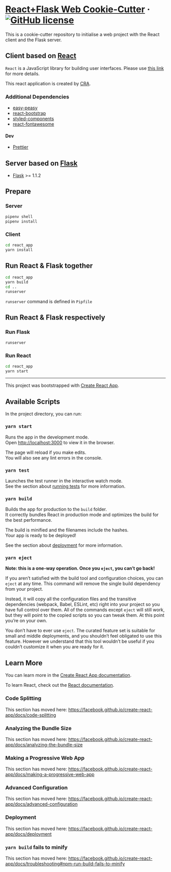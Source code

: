 # [React+Flask Web Cookie-Cutter](https://github.com/hanlsin/react-flask-cookiecutter) &middot; [![GitHub license](https://img.shields.io/badge/license-MIT-blue.svg)](https://github.com/hanlsin/react-flask-cookiecutter/blob/master/LICENSE)

This is a cookie-cutter repository to initialise a web project with the React client and the Flask server.

## Client based on [React](https://github.com/facebook/react)

`React` is a JavaScript library for building user interfaces. Please use [this link](https://reactjs.org/) for more details.

This react application is created by [CRA](https://github.com/facebook/create-react-app).

### Additional Dependencies

* [easy-peasy](https://easy-peasy.now.sh/)
* [react-bootstrap](https://react-bootstrap.github.io/)
* [styled-components](https://styled-components.com/)
* [react-fontawesome](https://github.com/FortAwesome/react-fontawesome)

#### Dev

* [Prettier](https://prettier.io/)

## Server based on [Flask](https://github.com/pallets/flask)

* [Flask]() >= 1.1.2

## Prepare

### Server

```bash
pipenv shell
pipenv install
```

### Client

```bash
cd react_app
yarn install
```

## Run React & Flask together

```bash
cd react_app
yarn build
cd ..
runserver
```

`runserver` command is defined in `Pipfile`

## Run React & Flask respectively

### Run Flask

```bash
runserver
```

### Run React

```bash
cd react_app
yarn start
```


---------

This project was bootstrapped with [Create React App](https://github.com/facebook/create-react-app).

## Available Scripts

In the project directory, you can run:

### `yarn start`

Runs the app in the development mode.<br />
Open [http://localhost:3000](http://localhost:3000) to view it in the browser.

The page will reload if you make edits.<br />
You will also see any lint errors in the console.

### `yarn test`

Launches the test runner in the interactive watch mode.<br />
See the section about [running tests](https://facebook.github.io/create-react-app/docs/running-tests) for more information.

### `yarn build`

Builds the app for production to the `build` folder.<br />
It correctly bundles React in production mode and optimizes the build for the best performance.

The build is minified and the filenames include the hashes.<br />
Your app is ready to be deployed!

See the section about [deployment](https://facebook.github.io/create-react-app/docs/deployment) for more information.

### `yarn eject`

**Note: this is a one-way operation. Once you `eject`, you can’t go back!**

If you aren’t satisfied with the build tool and configuration choices, you can `eject` at any time. This command will remove the single build dependency from your project.

Instead, it will copy all the configuration files and the transitive dependencies (webpack, Babel, ESLint, etc) right into your project so you have full control over them. All of the commands except `eject` will still work, but they will point to the copied scripts so you can tweak them. At this point you’re on your own.

You don’t have to ever use `eject`. The curated feature set is suitable for small and middle deployments, and you shouldn’t feel obligated to use this feature. However we understand that this tool wouldn’t be useful if you couldn’t customize it when you are ready for it.

## Learn More

You can learn more in the [Create React App documentation](https://facebook.github.io/create-react-app/docs/getting-started).

To learn React, check out the [React documentation](https://reactjs.org/).

### Code Splitting

This section has moved here: https://facebook.github.io/create-react-app/docs/code-splitting

### Analyzing the Bundle Size

This section has moved here: https://facebook.github.io/create-react-app/docs/analyzing-the-bundle-size

### Making a Progressive Web App

This section has moved here: https://facebook.github.io/create-react-app/docs/making-a-progressive-web-app

### Advanced Configuration

This section has moved here: https://facebook.github.io/create-react-app/docs/advanced-configuration

### Deployment

This section has moved here: https://facebook.github.io/create-react-app/docs/deployment

### `yarn build` fails to minify

This section has moved here: https://facebook.github.io/create-react-app/docs/troubleshooting#npm-run-build-fails-to-minify
